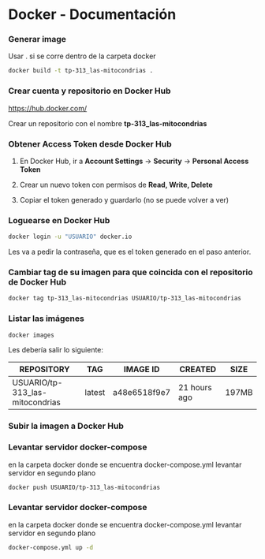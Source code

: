 # Docker - Documentación

### Generar image

Usar . si se corre dentro de la carpeta docker

```bash
docker build -t tp-313_las-mitocondrias .
```

### Crear cuenta y repositorio en Docker Hub

https://hub.docker.com/

Crear un repositorio con el nombre **tp-313_las-mitocondrias**

### Obtener Access Token desde Docker Hub

1. En Docker Hub, ir a **Account Settings** -> **Security** -> **Personal Access Token**

2. Crear un nuevo token con permisos de **Read, Write, Delete**

3. Copiar el token generado y guardarlo (no se puede volver a ver)

### Loguearse en Docker Hub

```bash
docker login -u "USUARIO" docker.io
```

Les va a pedir la contraseña, que es el token generado en el paso anterior.

### Cambiar tag de su imagen para que coincida con el repositorio de Docker Hub

```bash
docker tag tp-313_las-mitocondrias USUARIO/tp-313_las-mitocondrias
```

### Listar las imágenes

```bash
docker images
```

Les debería salir lo siguiente:

| REPOSITORY | TAG | IMAGE ID | CREATED | SIZE |
| ---------- | --- | -------- | ------- | ---- |
| USUARIO/tp-313_las-mitocondrias | latest | a48e6518f9e7 | 21 hours ago | 197MB |

### Subir la imagen a Docker Hub

### Levantar servidor docker-compose

en la carpeta docker donde se encuentra docker-compose.yml levantar servidor en segundo plano

```bash
docker push USUARIO/tp-313_las-mitocondrias
```
### Levantar servidor docker-compose

en la carpeta docker donde se encuentra docker-compose.yml levantar servidor en segundo plano

```bash
docker-compose.yml up -d
```


